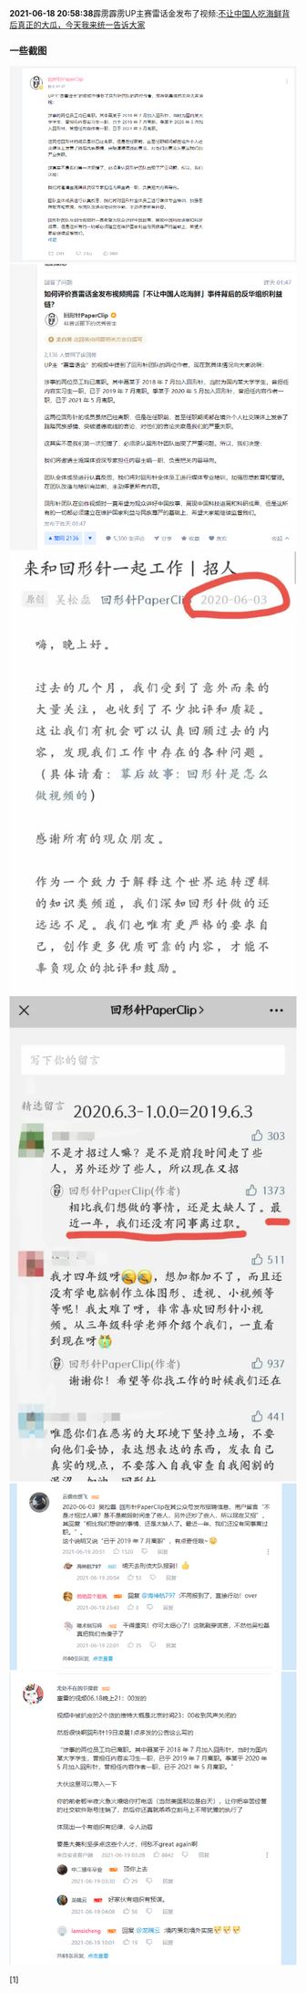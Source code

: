 **2021-06-18 20:58:38**霹雳霹雳UP主赛雷话金发布了视频:[不让中国人吃海鲜背后真正的大瓜，今天我来统一告诉大家](https://www.bilibili.com/video/BV1jV411s7Gp)

### 一些截图
![回形针PaperClip在霹雳霹雳的相关回应](./回形针PaperClip霹雳霹雳回应.png)
![回形针PaperClip在资呼的相关回应](./回形针PaperClip资呼回应.png)
![PaperClipVX公众号2020招聘截图](./PaperClipVX公众号2020招聘截图.png)
![PaperClipVX公众号2020招聘评论截图](./PaperClipVX公众号2020招聘评论截图.png)
![霹雳霹雳一些评论截图0](霹雳霹雳一些评论截图0.png)
![霹雳霹雳一些评论截图1](霹雳霹雳一些评论截图1.png)

[1]